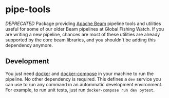 # pipe-tools

*DEPRECATED* Package providing [Apache Beam](https://beam.apache.org/) pipeline tools and utilities useful for some of our older Beam pipelines at Global Fishing Watch. If you are writing a new pipeline, chances are most of these utilities are already supported by the core beam libraries, and you shouldn't be adding this dependency anymore.

## Development

You just need [docker](https://www.docker.com/) and [docker-compose](https://docs.docker.com/compose/) in your machine to run the pipeline. No other dependency is required. This defines a `dev` service you can use to run any command in an autommatic development environment. For example, to run unit tests, just run `docker-compose run dev pytest`.
